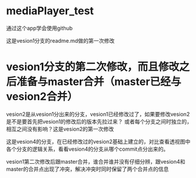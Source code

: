 # mediaPlayer_test
通过这个app学会使用github


这是vesion1分支的readme.md做的第一次修改


vesion1分支的第二次修改，而且修改之后准备与master合并（master已经与vesion2合并）
=======

vesion2是从vesion1分出来的分支，vesion1已经修改过了，如果要修改vesion2是不是要首先把vesion1的修改后的版本先拉过来？
或者每个分支之间时独立的，相互之间没有影响？这是vesion2的第一次修改

这是vesion4的分支，在已经修改过的vesion2基础上建立的，对比查看透视图中各个分支的逻辑关系，看看vesion4的分支从哪个commit点分出来的。

vesion1第二次修改后跟master合并，谁合并谁并没有仔细分辨，跟vesion4和master的合并点出现了冲突，解决冲突时同时保留了两个合并点的信息

